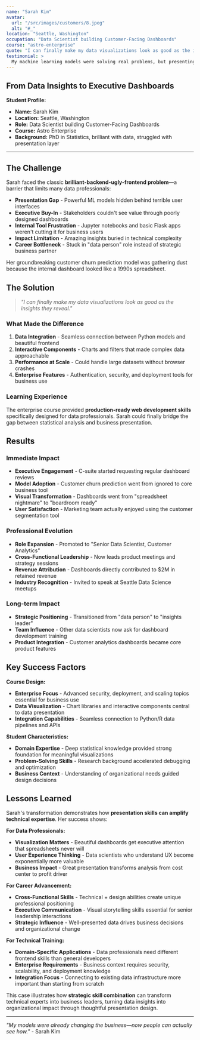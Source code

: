 ```yaml
---
name: "Sarah Kim"
avatar:
  url: "/src/images/customers/8.jpeg"
  alt: "#_"
location: "Seattle, Washington"
occupation: "Data Scientist building Customer-Facing Dashboards"
course: "astro-enterprise"
quote: "I can finally make my data visualizations look as good as the insights they reveal."
testimonial: >
  My machine learning models were solving real problems, but presenting them through clunky internal tools was killing their impact. Astro let me build beautiful, fast dashboards that executives actually want to use. Now my data science work drives real business decisions.
---
```


## From Data Insights to Executive Dashboards

**Student Profile:**

- **Name:** Sarah Kim
- **Location:** Seattle, Washington
- **Role:** Data Scientist building Customer-Facing Dashboards
- **Course:** Astro Enterprise
- **Background:** PhD in Statistics, brilliant with data, struggled with presentation layer

---

## The Challenge

Sarah faced the classic **brilliant-backend-ugly-frontend problem**—a barrier that limits many data professionals:

- **Presentation Gap** - Powerful ML models hidden behind terrible user interfaces
- **Executive Buy-In** - Stakeholders couldn't see value through poorly designed dashboards
- **Internal Tool Frustration** - Jupyter notebooks and basic Flask apps weren't cutting it for business users
- **Impact Limitation** - Amazing insights buried in technical complexity
- **Career Bottleneck** - Stuck in "data person" role instead of strategic business partner

Her groundbreaking customer churn prediction model was gathering dust because the internal dashboard looked like a 1990s spreadsheet.

## The Solution

> _"I can finally make my data visualizations look as good as the insights they reveal."_

### What Made the Difference

1. **Data Integration** - Seamless connection between Python models and beautiful frontend
2. **Interactive Components** - Charts and filters that made complex data approachable
3. **Performance at Scale** - Could handle large datasets without browser crashes
4. **Enterprise Features** - Authentication, security, and deployment tools for business use

### Learning Experience

The enterprise course provided **production-ready web development skills** specifically designed for data professionals. Sarah could finally bridge the gap between statistical analysis and business presentation.

## Results

### Immediate Impact

- **Executive Engagement** - C-suite started requesting regular dashboard reviews
- **Model Adoption** - Customer churn prediction went from ignored to core business tool
- **Visual Transformation** - Dashboards went from "spreadsheet nightmare" to "boardroom ready"
- **User Satisfaction** - Marketing team actually enjoyed using the customer segmentation tool

### Professional Evolution

- **Role Expansion** - Promoted to "Senior Data Scientist, Customer Analytics"
- **Cross-Functional Leadership** - Now leads product meetings and strategy sessions
- **Revenue Attribution** - Dashboards directly contributed to $2M in retained revenue
- **Industry Recognition** - Invited to speak at Seattle Data Science meetups

### Long-term Impact

- **Strategic Positioning** - Transitioned from "data person" to "insights leader"
- **Team Influence** - Other data scientists now ask for dashboard development training
- **Product Integration** - Customer analytics dashboards became core product features

## Key Success Factors

**Course Design:**

- **Enterprise Focus** - Advanced security, deployment, and scaling topics essential for business use
- **Data Visualization** - Chart libraries and interactive components central to data presentation
- **Integration Capabilities** - Seamless connection to Python/R data pipelines and APIs

**Student Characteristics:**

- **Domain Expertise** - Deep statistical knowledge provided strong foundation for meaningful visualizations
- **Problem-Solving Skills** - Research background accelerated debugging and optimization
- **Business Context** - Understanding of organizational needs guided design decisions

## Lessons Learned

Sarah's transformation demonstrates how **presentation skills can amplify technical expertise**. Her success shows:

**For Data Professionals:**

- **Visualization Matters** - Beautiful dashboards get executive attention that spreadsheets never will
- **User Experience Thinking** - Data scientists who understand UX become exponentially more valuable
- **Business Impact** - Great presentation transforms analysis from cost center to profit driver

**For Career Advancement:**

- **Cross-Functional Skills** - Technical + design abilities create unique professional positioning
- **Executive Communication** - Visual storytelling skills essential for senior leadership interactions
- **Strategic Influence** - Well-presented data drives business decisions and organizational change

**For Technical Training:**

- **Domain-Specific Applications** - Data professionals need different frontend skills than general developers
- **Enterprise Requirements** - Business context requires security, scalability, and deployment knowledge
- **Integration Focus** - Connecting to existing data infrastructure more important than starting from scratch

This case illustrates how **strategic skill combination** can transform technical experts into business leaders, turning data insights into organizational impact through thoughtful presentation design.

---

_"My models were already changing the business—now people can actually see how."_ - Sarah Kim